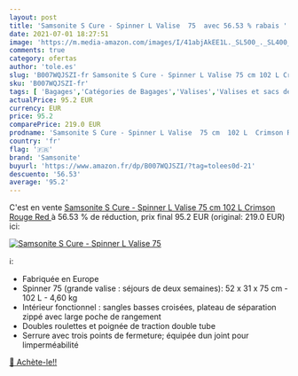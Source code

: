 ```yaml
---
layout: post
title: 'Samsonite S Cure - Spinner L Valise  75  avec 56.53 % rabais '
date: 2021-07-01 18:27:51
image: 'https://m.media-amazon.com/images/I/41abjAkEE1L._SL500_._SL400_.jpg'
comments: true
category: ofertas
author: 'tole.es'
slug: 'B007WQJSZI-fr Samsonite S Cure - Spinner L Valise 75 cm 102 L Crimson...'
sku: 'B007WQJSZI-fr'
tags: [ 'Bagages','Catégories de Bagages','Valises','Valises et sacs de voyage','samsonite', ]
actualPrice: 95.2 EUR
currency: EUR
price: 95.2
comparePrice: 219.0 EUR
prodname: 'Samsonite S Cure - Spinner L Valise  75 cm  102 L  Crimson Rouge  Red '
country: 'fr'
flag: '🇫🇷'
brand: 'Samsonite'
buyurl: 'https://www.amazon.fr/dp/B007WQJSZI/?tag=tolees0d-21'
descuento: '56.53'
average: '95.2'
---
```


C'est en vente [Samsonite S Cure - Spinner L Valise  75 cm  102 L  Crimson Rouge  Red ](https://www.amazon.fr/dp/B007WQJSZI/?tag=tolees0d-21)  à  56.53 % de réduction, prix final  95.2 EUR (original: 219.0 EUR) ici:

[![Samsonite S Cure - Spinner L Valise  75 ](https://m.media-amazon.com/images/I/41abjAkEE1L._SL500_._SL400_.jpg)](https://www.amazon.fr/dp/B007WQJSZI/?tag=tolees0d-21)

ℹ️:

- Fabriquée en Europe
- Spinner 75 (grande valise : séjours de deux semaines): 52 x 31 x 75 cm - 102 L - 4,60 kg
- Intérieur fonctionnel : sangles basses croisées, plateau de séparation zippé avec large poche de rangement
- Doubles roulettes et poignée de traction double tube
- Serrure avec trois points de fermeture; équipée dun joint pour limperméabilité

[🛒 Achète-le!!](https://www.amazon.fr/dp/B007WQJSZI/?tag=tolees0d-21)
